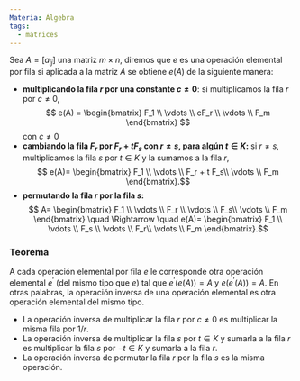 ```yaml
---
Materia: Álgebra
tags:
  - matrices
---
```

Sea $A = [a_{ij}]$ una matriz $m \times  n$, diremos que $e$ es una operación elemental por fila si aplicada a la matriz $A$ se obtiene  $e(A)$ de la siguiente manera:
- **multiplicando la fila $r$ por una constante $c\not=0$**:
 si multiplicamos la fila $r$ por $c \not=0$,$$ e(A) = \begin{bmatrix}  F_1 \\ 	\vdots \\ cF_r \\ \vdots \\	F_m \end{bmatrix} $$ con $c \not=0$
 - **cambiando la fila $F_r$ por $F_r + tF_s$ con $r\not=s$, para algún $t \in K$:**
 si $r\not=s$, multiplicamos la fila $s$ por  $t \in K$ y la sumamos a la fila $r$, 
$$ e(A)= \begin{bmatrix} F_1 \\  \vdots \\ F_r + t F_s\\ \vdots \\	F_m \end{bmatrix}.$$
- **permutando la fila $r$ por la fila $s$:**
$$ A= \begin{bmatrix} F_1 \\ 	\vdots \\ F_r \\ \vdots \\ F_s\\ \vdots \\	F_m \end{bmatrix} \quad \Rightarrow \quad e(A)= \begin{bmatrix} F_1 \\ 	\vdots \\ F_s \\ \vdots \\ F_r\\ \vdots \\	F_m \end{bmatrix}.$$


### Teorema
A cada operación elemental por fila $e$ le corresponde otra operación elemental $e^\prime$ (del mismo tipo que $e$) tal que $e^\prime(e(A)) = A$ y $e(e^\prime(A)) = A$. En otras palabras, la operación inversa de una operación elemental es otra operación elemental del mismo tipo.  
- La operación inversa de multiplicar la fila $r$ por $c\not=0$ es multiplicar la misma fila por $1/r$.
- La operación inversa de multiplicar la fila $s$ por  $t \in K$ y sumarla a la fila $r$ es multiplicar  la fila $s$ por  $-t \in K$ y sumarla a la fila $r$.
- La operación inversa de permutar la fila $r$ por la fila $s$ es la misma operación.
